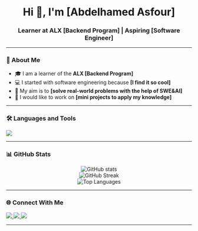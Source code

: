 <!-- GitHub Profile README Template -->


<h1 align="center">Hi 👋, I'm [Abdelhamed Asfour]</h1>
<h3 align="center">Learner at ALX [Backend Program] | Aspiring [Software Engineer]</h3>


---


### 🚀 About Me
- 🎓 I am a learner of the **ALX [Backend Program]**
- 💻 I started with software engineering because **[I find it so cool]**
- 🎯 My aim is to **[solve real-world problems with the help of SWE&AI]**
- 🔭 I would like to work on **[mini projects to apply my knowledge]**


---



### 🛠️ Languages and Tools
<p align="left">
<img src="https://skillicons.dev/icons?i=python,cpp,html,css,git,github,linux" />
</p>


---


### 📊 GitHub Stats
<p align="center">
<img src="https://github-readme-stats.vercel.app/api?username=abdelhamiedDev&show_icons=true&theme=tokyonight" alt="GitHub stats"/>
<br>
<img src="https://github-readme-streak-stats.herokuapp.com/?user=abdelhamiedDev&theme=tokyonight" alt="GitHub Streak"/>
<br>
<img src="https://github-readme-stats.vercel.app/api/top-langs/?username=abdelhamiedDev&layout=compact&theme=tokyonight" alt="Top Languages"/>
</p>


---


### 🌐 Connect With Me
<p align="left">
  <a href="https://linkedin.com/in/lil3sfour" target="_blank">
    <img src="https://img.shields.io/badge/LinkedIn-blue?style=for-the-badge&logo=linkedin"/>
  </a>
  <a href="https://twitter.com/Lil_asfour" target="_blank">
    <img src="https://img.shields.io/badge/Twitter-black?style=for-the-badge&logo=twitter"/>
  </a>
  <a href="mailto:medo91057@gmail.com" target="_blank">
    <img src="https://img.shields.io/badge/Email-red?style=for-the-badge&logo=gmail"/>
  </a>
</p>


---




